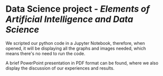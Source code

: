 # Data Science project - *Elements of Artificial Intelligence and Data Science*

We scripted our python code in a Jupyter Notebook, therefore, when opened, it will be displaying all the graphs and images needed, which means there's no need to run the code.

A brief PowerPoint presentation in PDF format can be found, where we also display the discussion of our experiences and results.
